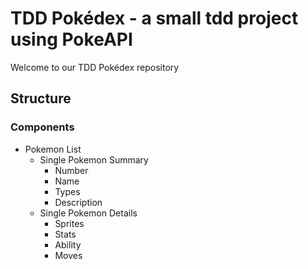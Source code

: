 # TDD Pokédex - a small tdd project using PokeAPI

Welcome to our TDD Pokédex repository

## Structure

### Components

- Pokemon List
    - Single Pokemon Summary
        - Number
        - Name  
        - Types
        - Description
    - Single Pokemon Details
        - Sprites
        - Stats
        - Ability
        - Moves
